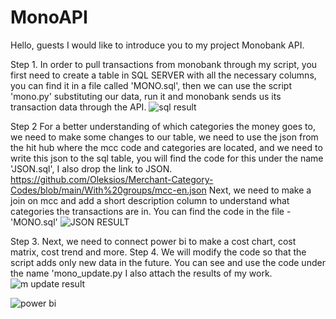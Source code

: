 # MonoAPI


Hello, guests
I would like to introduce you to my project Monobank API. 

Step 1. In order to pull transactions from monobank through my script, you first need to create a table in SQL SERVER with all the necessary columns, you can find it in a file called 'MONO.sql', then we can use the script 'mono.py' substituting our data, run it and monobank sends us its transaction data through the API.
  ![sql result](https://github.com/Hordiychuk-Radion/MonoAPI/assets/139583782/3707c7af-e7bd-49c9-8012-3c46decf11ba)

Step 2 For a better understanding of which categories the money goes to, we need to make some changes to our table, we need to use the json from the hit hub where the mcc code and categories are located, and we need to write this json to the sql table, you will find the code for this under the name 'JSON.sql', I also drop the link to JSON.
https://github.com/Oleksios/Merchant-Category-Codes/blob/main/With%20groups/mcc-en.json
Next, we need to make a join on mcc and add a short description column to understand what categories the transactions are in. You can find the code in the file - 'MONO.sql'
![JSON RESULT](https://github.com/Hordiychuk-Radion/MonoAPI/assets/139583782/e37ce817-5724-43b3-95c9-162967a557a4)

Step 3. Next, we need to connect power bi to make a cost chart, cost matrix, cost trend and more.
Step 4. We will modify the code so that the script adds only new data in the future. You can see and use the code under the name 'mono_update.py
I also attach the results of my work.
![m update result](https://github.com/Hordiychuk-Radion/MonoAPI/assets/139583782/96ad6799-42cc-4f9d-bc2b-564fb6f73552)

![power bi](https://github.com/Hordiychuk-Radion/MonoAPI/assets/139583782/398e20d2-f7ee-406c-a0a9-774c8065d2b0)

